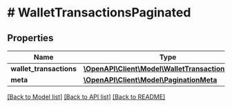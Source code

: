 # # WalletTransactionsPaginated

## Properties

Name | Type | Description | Notes
------------ | ------------- | ------------- | -------------
**wallet_transactions** | [**\OpenAPI\Client\Model\WalletTransactionObject[]**](WalletTransactionObject.md) |  |
**meta** | [**\OpenAPI\Client\Model\PaginationMeta**](PaginationMeta.md) |  |

[[Back to Model list]](../../README.md#models) [[Back to API list]](../../README.md#endpoints) [[Back to README]](../../README.md)
